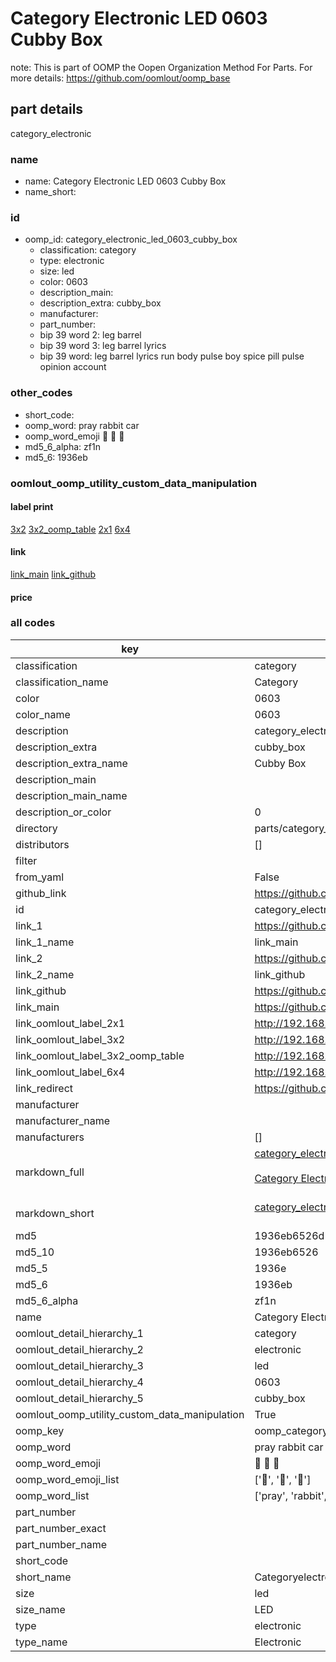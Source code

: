 # Category Electronic LED 0603 Cubby Box  

note: This is part of OOMP the Oopen Organization Method For Parts. For more details: https://github.com/oomlout/oomp_base

##  part details
  



category_electronic



### name
* name: Category Electronic LED 0603 Cubby Box
* name_short: 
### id
* oomp_id: category_electronic_led_0603_cubby_box
  * classification: category
  * type: electronic
  * size: led
  * color: 0603
  * description_main: 
  * description_extra: cubby_box
  * manufacturer: 
  * part_number: 
  * bip 39 word 2: leg barrel
  * bip 39 word 3: leg barrel lyrics
  * bip 39 word: leg barrel lyrics run body pulse boy spice pill pulse opinion account

### other_codes
* short_code: 
* oomp_word: pray rabbit car
* oomp_word_emoji :pray: :rabbit: :car:
* md5_6_alpha: zf1n
* md5_6: 1936eb






### oomlout_oomp_utility_custom_data_manipulation
#### label print
[3x2](http://192.168.1.245:1112/?label=oomp%20zf1n)
[3x2_oomp_table](http://192.168.1.108:1112/?label=oomp%20zf1n)
[2x1](http://192.168.1.242:1112/?label=oomp%20zf1n)
[6x4](http://192.168.1.55:1112/?label=oomp%20zf1n)    

#### link

[link_main](https://github.com/oomlout/oomlout_oomp_version_1_messy/tree/main/parts/category_electronic_led_0603_cubby_box) [link_github](https://github.com/oomlout/oomlout_oomp_version_1_messy/tree/main/parts/category_electronic_led_0603_cubby_box)                             

#### price







### all codes 
| key | value |  
| --- | --- |  
| classification | category |  
| classification_name | Category |  
| color | 0603 |  
| color_name | 0603 |  
| description | category_electronic |  
| description_extra | cubby_box |  
| description_extra_name | Cubby Box |  
| description_main |  |  
| description_main_name |  |  
| description_or_color | 0  |  
| directory | parts/category_electronic_led_0603_cubby_box |  
| distributors | [] |  
| filter |  |  
| from_yaml | False |  
| github_link | https://github.com/oomlout/oomlout_oomp_part_src/tree/main/parts/category_electronic_led_0603_cubby_box |  
| id | category_electronic_led_0603_cubby_box |  
| link_1 | https://github.com/oomlout/oomlout_oomp_version_1_messy/tree/main/parts/category_electronic_led_0603_cubby_box |  
| link_1_name | link_main |  
| link_2 | https://github.com/oomlout/oomlout_oomp_version_1_messy/tree/main/parts/category_electronic_led_0603_cubby_box |  
| link_2_name | link_github |  
| link_github | https://github.com/oomlout/oomlout_oomp_version_1_messy/tree/main/parts/category_electronic_led_0603_cubby_box |  
| link_main | https://github.com/oomlout/oomlout_oomp_version_1_messy/tree/main/parts/category_electronic_led_0603_cubby_box |  
| link_oomlout_label_2x1 | http://192.168.1.242:1112/?label=oomp%20zf1n |  
| link_oomlout_label_3x2 | http://192.168.1.245:1112/?label=oomp%20zf1n |  
| link_oomlout_label_3x2_oomp_table | http://192.168.1.108:1112/?label=oomp%20zf1n |  
| link_oomlout_label_6x4 | http://192.168.1.55:1112/?label=oomp%20zf1n |  
| link_redirect | https://github.com/oomlout/oomlout_oomp_version_1_messy/tree/main/parts/category_electronic_led_0603_cubby_box |  
| manufacturer |  |  
| manufacturer_name |  |  
| manufacturers | [] |  
| markdown_full | [category_electronic_led_0603_cubby_box](none)<br>[](none)<br>[Category Electronic Led 0603 Cubby Box](none)<br><br> |  
| markdown_short | [category_electronic_led_0603_cubby_box](none)<br><br> |  
| md5 | 1936eb6526d18356b60c7bd50ac4b3fa |  
| md5_10 | 1936eb6526 |  
| md5_5 | 1936e |  
| md5_6 | 1936eb |  
| md5_6_alpha | zf1n |  
| name | Category Electronic LED 0603 Cubby Box |  
| oomlout_detail_hierarchy_1 | category |  
| oomlout_detail_hierarchy_2 | electronic |  
| oomlout_detail_hierarchy_3 | led |  
| oomlout_detail_hierarchy_4 | 0603 |  
| oomlout_detail_hierarchy_5 | cubby_box |  
| oomlout_oomp_utility_custom_data_manipulation | True |  
| oomp_key | oomp_category_electronic_led_0603_cubby_box |  
| oomp_word | pray rabbit car |  
| oomp_word_emoji | :pray: :rabbit: :car: |  
| oomp_word_emoji_list | [':pray:', ':rabbit:', ':car:'] |  
| oomp_word_list | ['pray', 'rabbit', 'car'] |  
| part_number |  |  
| part_number_exact |  |  
| part_number_name |  |  
| short_code |  |  
| short_name | Categoryelectronic |  
| size | led |  
| size_name | LED |  
| type | electronic |  
| type_name | Electronic |  
